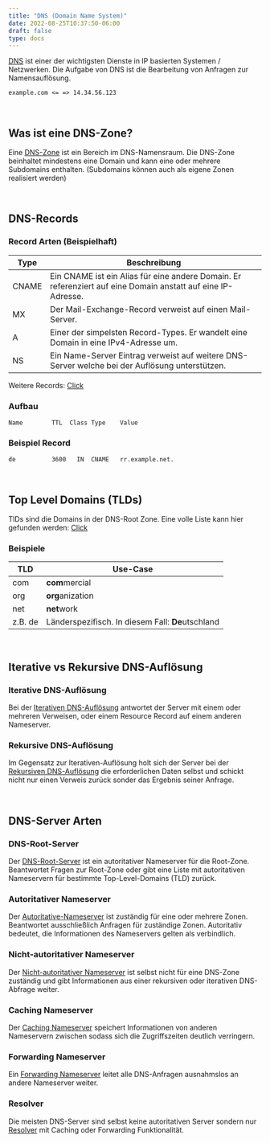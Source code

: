 ```yaml
---
title: "DNS (Domain Name System)"
date: 2022-08-25T10:37:50-06:00
draft: false
type: docs
---
```


[DNS](https://webdeasy.de/domain-name-system-dns-grundlagen/) ist einer der wichtigsten Dienste in IP basierten Systemen / Netzwerken. Die Aufgabe von DNS ist die Bearbeitung von Anfragen zur Namensauflösung.

```
example.com <= => 14.34.56.123
```

<br>

## Was ist eine DNS-Zone?

Eine [DNS-Zone](https://www.cloudflare.com/learning/dns/glossary/dns-zone/) ist ein Bereich im DNS-Namensraum. Die DNS-Zone beinhaltet mindestens eine Domain und kann eine oder mehrere Subdomains enthalten. (Subdomains können auch als eigene Zonen realisiert werden)

<br>

## DNS-Records

### Record Arten (Beispielhaft)

| Type  | Beschreibung                                                                                                 |
| ----- | ------------------------------------------------------------------------------------------------------------ |
| CNAME | Ein CNAME ist ein Alias für eine andere Domain. Er referenziert auf eine Domain anstatt auf eine IP-Adresse. |
| MX    | Der Mail-Exchange-Record verweist auf einen Mail-Server.                                                     |
| A     | Einer der simpelsten Record-Types. Er wandelt eine Domain in eine IPv4-Adresse um.                           |
| NS    | Ein Name-Server Eintrag verweist auf weitere DNS-Server welche bei der Auflösung unterstützen.               |

Weitere Records: [Click](https://en.wikipedia.org/wiki/List_of_DNS_record_types)

### Aufbau

```
Name        TTL  Class Type    Value
```

### Beispiel Record

```
de          3600   IN  CNAME   rr.example.net.
```

<br>

## Top Level Domains (TLDs)

TlDs sind die Domains in der DNS-Root Zone. Eine volle Liste kann hier gefunden werden: [Click](https://en.wikipedia.org/wiki/List_of_Internet_top-level_domains)

### Beispiele

| TLD     | Use-Case                                          |
| ------- | ------------------------------------------------- |
| com     | **com**mercial                                    |
| org     | **org**anization                                  |
| net     | **net**work                                       |
| z.B. de | Länderspezifisch. In diesem Fall: **De**utschland |

<br>

## Iterative vs Rekursive DNS-Auflösung

### Iterative DNS-Auflösung

Bei der [Iterativen DNS-Auflösung](https://de.wikipedia.org/wiki/Rekursive_und_iterative_Namensaufl%C3%B6sung) antwortet der Server mit einem oder mehreren Verweisen, oder einem Resource Record auf einem anderen Nameserver.

### Rekursive DNS-Auflösung

Im Gegensatz zur Iterativen-Auflösung holt sich der Server bei der [Rekursiven DNS-Auflösung](https://de.wikipedia.org/wiki/Rekursive_und_iterative_Namensaufl%C3%B6sung) die erforderlichen Daten selbst und schickt nicht nur einen Verweis zurück sonder das Ergebnis seiner Anfrage.

<br>

## DNS-Server Arten

### DNS-Root-Server

Der [DNS-Root-Server](https://www.cloudflare.com/learning/dns/glossary/dns-root-server/) ist ein autoritativer Nameserver für die Root-Zone. Beantwortet Fragen zur Root-Zone oder gibt eine Liste mit autoritativen Nameservern für bestimmte Top-Level-Domains (TLD) zurück.

### Autoritativer Nameserver

Der [Autoritative-Nameserver](https://nullrouted.space/2021/11/03/understanding-dns-authoritative-nameservers/) ist zuständig für eine oder mehrere Zonen. Beantwortet ausschließlich Anfragen für zuständige Zonen. Autoritativ bedeutet, die Informationen des Nameservers gelten als verbindlich.

### Nicht-autoritativer Nameserver

Der [Nicht-autoritativer Nameserver](https://tecadmin.net/authoritative-non-authoritative-dns-server/) ist selbst nicht für eine DNS-Zone zuständig und gibt Informationen aus einer rekursiven oder iterativen
DNS-Abfrage weiter.

### Caching Nameserver

Der [Caching Nameserver](https://doxfer.webmin.com/Webmin/Caching_Nameserver) speichert Informationen von anderen Nameservern zwischen sodass sich die Zugriffszeiten deutlich verringern.

### Forwarding Nameserver

Ein [Forwarding Nameserver](https://social.dnsmadeeasy.com/blog/understanding-dns-forwarding/) leitet alle DNS-Anfragen ausnahmslos an andere Nameserver weiter.

### Resolver

Die meisten DNS-Server sind selbst keine autoritativen Server sondern nur [Resolver](https://www.computerhope.com/jargon/d/dns-resolver.htm) mit Caching oder Forwarding Funktionalität.
